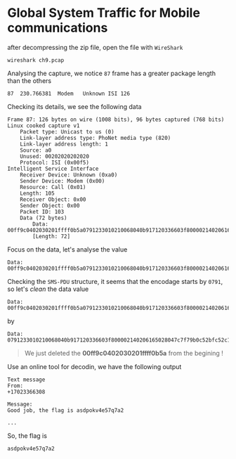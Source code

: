# Global System Traffic for Mobile communications

after decompressing the zip file, open the file with ```WireShark```
```
wireshark ch9.pcap
```

Analysing the capture, we notice ```87``` frame has a greater package length than the others
```
87	230.766381	Modem	Unknown	ISI	126	
```

Checking its details, we see the following data
```
Frame 87: 126 bytes on wire (1008 bits), 96 bytes captured (768 bits)
Linux cooked capture v1
    Packet type: Unicast to us (0)
    Link-layer address type: PhoNet media type (820)
    Link-layer address length: 1
    Source: a0
    Unused: 00202020202020
    Protocol: ISI (0x00f5)
Intelligent Service Interface
    Receiver Device: Unknown (0xa0)
    Sender Device: Modem (0x00)
    Resource: Call (0x01)
    Length: 105
    Receiver Object: 0x00
    Sender Object: 0x00
    Packet ID: 103
    Data (72 bytes)
        Data: 00ff9c0402030201ffff0b5a0791233010210068040b917120336603f800002140206165…
        [Length: 72]

```

Focus on the data, let's analyse the value
```
Data: 00ff9c0402030201ffff0b5a0791233010210068040b917120336603f800002140206165028047c7f79b0c52bfc52c101d5d0699d9e133283d0785e764f87b6da7956bb7f82d2c8b
```

Checking the ```SMS-PDU``` structure, it seems that the encodage starts by `0791`, so let's *clean* the data value
```
Data: 00ff9c0402030201ffff0b5a0791233010210068040b917120336603f800002140206165028047c7f79b0c52bfc52c101d5d0699d9e133283d0785e764f87b6da7956bb7f82d2c8b
```
by
```
Data: 0791233010210068040b917120336603f800002140206165028047c7f79b0c52bfc52c101d5d0699d9e133283d0785e764f87b6da7956bb7f82d2c8b
```
> We just deleted the **00ff9c0402030201ffff0b5a** from the begining !

Use an online tool for decodin, we have the following output
```
Text message
From:	
+17023366308

Message:	
Good job, the flag is asdpokv4e57q7a2

...
```

So, the flag is 
```
asdpokv4e57q7a2
```
